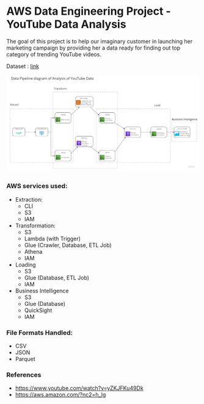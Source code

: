 # AWS Data Engineering Project - YouTube Data Analysis

The goal of this project is to help our imaginary customer in launching her marketing campaign by providing her a data ready for finding out top category of trending YouTube videos.  

Dataset : [link](https://www.kaggle.com/datasets/datasnaek/youtube-new)



![My Image](data_pipeline_flowchart.jpg)


### AWS services used:

* Extraction:
    * CLI
    * S3
    * IAM
* Transformation:
    * S3 
    * Lambda (with Trigger)
    * Glue (Crawler, Database, ETL Job)
    * Athena
    * IAM
* Loading
    * S3
    * Glue (Database, ETL Job)
    * IAM
* Business Intelligence
    * S3
    * Glue (Database)
    * QuickSight
    * IAM


### File Formats Handled:
* CSV
* JSON
* Parquet


### References

* https://www.youtube.com/watch?v=yZKJFKu49Dk
* https://aws.amazon.com/?nc2=h_lg